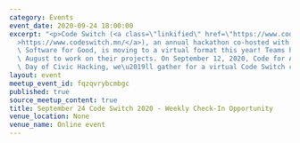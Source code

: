```yaml
---
category: Events
event_date: 2020-09-24 18:00:00
excerpt: "<p>Code Switch (<a class=\"linkified\" href=\"https://www.codeswitch.mn/\"\
  >https://www.codeswitch.mn/</a>), an annual hackathon co-hosted with Techquity and\
  \ Software for Good, is moving to a virtual format this year! Teams have July and\
  \ August to work on their projects. On September 12, 2020, Code for America's National\
  \ Day of Civic Hacking, we\u2019ll gather for a virtual Code Switch celebration!</p>"
layout: event
meetup_event_id: fqzqvrybcmbgc
published: true
source_meetup_content: true
title: September 24 Code Switch 2020 - Weekly Check-In Opportunity
venue_location: None
venue_name: Online event
---
```

